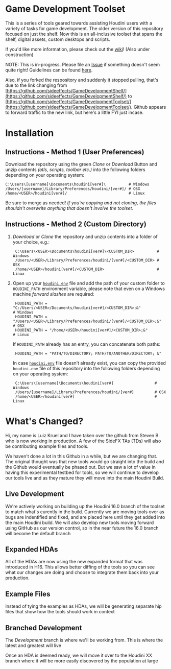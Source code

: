 # Game Development Toolset

This is a series of tools geared towards assisting Houdini users with a variety of tasks for game development. The older version of this repository focused on just the shelf. Now this is an all-inclusive toolset that spans the shelf, digital assets, custom desktops and scripts.

If you'd like more information, please check out the [wiki](https://github.com/sideeffects/GameDevelopmentToolset/wiki)! (Also under construction)

NOTE: This is in-progress. Please file an [Issue](https://github.com/sideeffects/GameDevelopmentToolset/issues) if something doesn't seem quite right! Guidelines can be found [here](https://github.com/sideeffects/GameDevelopmentToolset/wiki/How-to-contribute!).

Also, if you forked the respository and suddenly it stopped pulling, that's due to the link changing from [https://github.com/sideeffects/GameDevelopmentShelf/](https://github.com/sideeffects/GameDevelopmentShelf/) to [https://github.com/sideeffects/GameDevelopmentToolset/](https://github.com/sideeffects/GameDevelopmentToolset/). Github appears to forward traffic to the new link, but here's a little FYI just incase.


# Installation

## Instructions - Method 1 (User Preferences)

Download the repository using the green *Clone* or *Download* Button and unzip contents *(otls, scripts, toolbar etc.)* into the following folders depending on your operating system:

    C:\Users\[username]\Documents\houdini[ver#]\          # Windows
    /Users/[username]/Library/Preferences/houdini/[ver#]/ # OSX
    /home/<USER>/houdini[ver#]/                           # Linux

Be sure to merge as needed! *If you're copying and not cloning, the files shouldn't overwrite anything that doesn't involve the toolset.*


## Instructions - Method 2 (Custom Directory)

1. *Download* or *Clone* the repository and unzip contents into a folder of your choice, e.g.:
 
        C:\Users\<USER>\Documents\houdini[ver#]\<CUSTOM_DIR>          # Windows 
        /Users/<USER>/Library/Preferences/houdini/[ver#]/<CUSTOM_DIR> # OSX
        /home/<USER>/houdini[ver#]/<CUSTOM_DIR>                       # Linux
 
1. Open up your [`houdini.env`](http://www.sidefx.com/docs/houdini/basics/config_env#setting-environment-variables) file and add the path of your custom folder to `HOUDINI_PATH` environment variable, please note that even on a Windows machine *forward slashes* are required:

        HOUDINI_PATH = "C:/Users/<USER>/Documents/houdini[ver#]/<CUSTOM_DIR>;&"           # Windows
        HOUDINI_PATH = "/Users/<USER>/Library/Preferences/houdini/[ver#]/<CUSTOM_DIR>;&"  # OSX
        HOUDINI_PATH = "/home/<USER>/houdini[ver#]/<CUSTOM_DIR>;&"                        # Linux

   If `HOUDINI_PATH` already has an entry, you can concatenate both paths:
        
        HOUDINI_PATH = "PATH/TO/DIRECTORY; PATH/TO/ANOTHER/DIRECTORY; &"
        
        
   In case [`houdini.env`](http://www.sidefx.com/docs/houdini/basics/config_env#setting-environment-variables) file doesn’t already exist, you can copy the provided `houdini.env` file of this repository into the following folders depending on your operating system:

        C:\Users\[username]\Documents\houdini[ver#]                  # Windows 
        /Users/[username]/Library/Preferences/houdini/[ver#]         # OSX
        /home/<USER>/houdini[ver#]                                   # Linux


# What's Changed?
Hi, my name is Luiz Kruel and I have taken over the github from Steven B. who is now working in production. A few of the SideFX TAs (TDs) will also be contributing example files and tools.

We haven't done a lot in this Github in a while, but we are changing that. The original thought was that new tools would go straight into the build and the Github would eventually be phased out.
But we saw a lot of value in having this experimental testbed for tools, so we will continue to develop our tools live and as they mature they will move into the main Houdini Build.

## Live Development
We're actively working on building up the Houdini 16.0 branch of the toolset to match what's curently in the build.
Currently we are moving tools over as bugs are indentified and fixed, and are placed here until they get added into the main Houdini build.
We will also develop new tools moving forward using GitHub as our version control, so in the near future the 16.0 branch will become the default branch

## Expanded HDAs
All of the HDAs are now using the new expanded format that was introduced in H16. This allows better diffing of the tools so you can see what our changes are doing and choose to integrate them back into your production.

## Example Files
Instead of tying the examples as HDAs, we will be generating separate hip files that show how the tools should work in context

## Branched Development
The *Development* branch is where we'll be working from. This is where the latest and greatest will live

Once an HDA is deemed ready, we will move it over to the Houdini XX branch where it will be more easily discovered by the population at large


